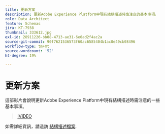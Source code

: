 ```yaml
---
title: 更新方案
description: 更新Adobe Experience Platform中現有結構描述時應注意的基本事項。
role: Data Architect
feature: Schemas
jira: KT-7938
thumbnail: 333612.jpg
exl-id: 28911226-bb08-4713-ae31-6e0ad2f4ac2a
source-git-commit: 90f7621536573f60ac6585404b1ac0e49cb08496
workflow-type: tm+mt
source-wordcount: '52'
ht-degree: 19%

---
```


# 更新方案

這部影片會說明更新Adobe Experience Platform中現有結構描述時需注意的一些基本事項。

>[!VIDEO](https://video.tv.adobe.com/v/333612?quality=12&learn=on)

如需詳細資訊，請造訪 [結構描述檔案](https://experienceleague.adobe.com/docs/experience-platform/xdm/home.html?lang=zh-Hant).
